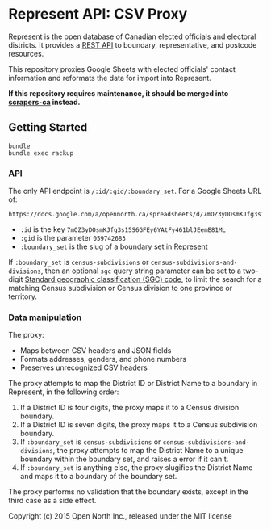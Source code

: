 # Represent API: CSV Proxy

[Represent](https://represent.opennorth.ca/) is the open database of Canadian elected officials and electoral districts. It provides a [REST API](https://represent.opennorth.ca/api/) to boundary, representative, and postcode resources.

This repository proxies Google Sheets with elected officials' contact information and reformats the data for import into Represent.

**If this repository requires maintenance, it should be merged into [scrapers-ca](https://github.com/opencivicdata/scrapers-ca/) instead.**

## Getting Started

```
bundle
bundle exec rackup
```

### API

The only API endpoint is `/:id/:gid/:boundary_set`. For a Google Sheets URL of:

    https://docs.google.com/a/opennorth.ca/spreadsheets/d/7mOZ3yDOsmKJfg3s15S6GFEy6YAtFy461blJEemE81ML/edit#gid=059742683

* `:id` is the key `7mOZ3yDOsmKJfg3s15S6GFEy6YAtFy461blJEemE81ML`
* `:gid` is the parameter `059742683`
* `:boundary_set` is the slug of a boundary set in [Represent](http://represent.opennorth.ca/boundary-sets/?limit=0)

If `:boundary_set` is `census-subdivisions` or `census-subdivisions-and-divisions`, then an optional `sgc` query string parameter can be set to a two-digit [Standard geographic classification (SGC) code](http://www12.statcan.gc.ca/census-recensement/2011/ref/dict/table-tableau/table-tableau-8-eng.cfm), to limit the search for a matching Census subdivision or Census division to one province or territory.

### Data manipulation

The proxy:

* Maps between CSV headers and JSON fields
* Formats addresses, genders, and phone numbers
* Preserves unrecognized CSV headers

The proxy attempts to map the District ID or District Name to a boundary in Represent, in the following order:

1. If a District ID is four digits, the proxy maps it to a Census division boundary.
1. If a District ID is seven digits, the proxy maps it to a Census subdivision boundary.
1. If `:boundary_set` is `census-subdivisions` or `census-subdivisions-and-divisions`, the proxy attempts to map the District Name to a unique boundary within the boundary set, and raises a error if it can't.
1. If `:boundary_set` is anything else, the proxy slugifies the District Name and maps it to a boundary of the boundary set.

The proxy performs no validation that the boundary exists, except in the third case as a side effect.

Copyright (c) 2015 Open North Inc., released under the MIT license
